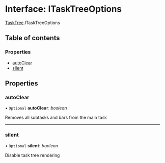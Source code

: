 # Interface: ITaskTreeOptions

[TaskTree](../modules/tasktree.md).ITaskTreeOptions

## Table of contents

### Properties

- [autoClear](tasktree.itasktreeoptions.md#autoclear)
- [silent](tasktree.itasktreeoptions.md#silent)

## Properties

### autoClear

• `Optional` **autoClear**: *boolean*

Removes all subtasks and bars from the main task

___

### silent

• `Optional` **silent**: *boolean*

Disable task tree rendering
